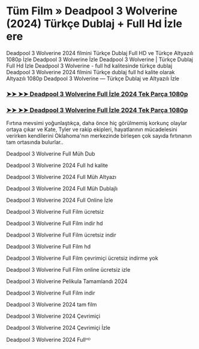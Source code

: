 # Tüm Film » Deadpool 3 Wolverine (2024) Türkçe Dublaj + Full Hd İzle ere

Deadpool 3 Wolverine 2024 filmini Türkçe Dublaj Full HD ve Türkçe Altyazılı 1080p İzle Deadpool 3 Wolverine İzle Deadpool 3 Wolverine | Türkçe Dublaj Full Hd İzle Deadpool 3 Wolverine - full hd kalitesinde türkçe dublaj Deadpool 3 Wolverine 2024 filmini Türkçe dublaj full hd kalite olarak Altyazılı 1080p Deadpool 3 Wolverine — Türkçe Dublaj ve Altyazılı İzle

### [➤➤ ➤➤ Deadpool 3 Wolverine Full İzle 2024 Tek Parça 1080p](https://aiflix.pro/tr/movie/533535/deadpool-wolverine)
### [➤➤ ➤➤ Deadpool 3 Wolverine Full İzle 2024 Tek Parça 1080p](https://aiflix.pro/tr/movie/533535/deadpool-wolverine)
Fırtına mevsimi yoğunlaştıkça, daha önce hiç görülmemiş korkunç olaylar ortaya çıkar ve Kate, Tyler ve rakip ekipleri, hayatlarının mücadelesini verirken kendilerini Oklahoma'nın merkezinde birleşen çok sayıda fırtınanın tam ortasında bulurlar..

Deadpool 3 Wolverine Full Müh Dub

Deadpool 3 Wolverine 2024 Full hd kalite

Deadpool 3 Wolverine 2024 Full Müh Altyazı

Deadpool 3 Wolverine 2024 Full Müh Dublajlı

Deadpool 3 Wolverine 2024 Full Online İzle

Deadpool 3 Wolverine Full Film ücretsiz

Deadpool 3 Wolverine Full Film indir hd

Deadpool 3 Wolverine Full Film ücretsiz indir

Deadpool 3 Wolverine Full Film hd

Deadpool 3 Wolverine Full Film çevrimiçi ücretsiz indirme yok

Deadpool 3 Wolverine Full Film online ücretsiz izle

Deadpool 3 Wolverine Pelikula Tamamlandı 2024

Deadpool 3 Wolverine Full Film indir

Deadpool 3 Wolverine 2024 tam film

Deadpool 3 Wolverine 2024 Çevrimiçi

Deadpool 3 Wolverine 2024 Çevrimiçi İzle

Deadpool 3 Wolverine 2024 Fullᴴᴰ
